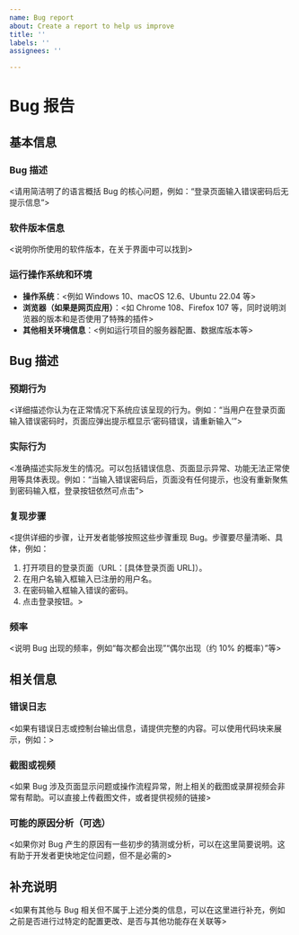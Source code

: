 ```yaml
---
name: Bug report
about: Create a report to help us improve
title: ''
labels: ''
assignees: ''

---
```


# Bug 报告

## 基本信息
### Bug 描述
<请用简洁明了的语言概括 Bug 的核心问题，例如：“登录页面输入错误密码后无提示信息”>

### 软件版本信息
<说明你所使用的软件版本，在关于界面中可以找到>

### 运行操作系统和环境
- **操作系统**：<例如 Windows 10、macOS 12.6、Ubuntu 22.04 等>
- **浏览器（如果是网页应用）**：<如 Chrome 108、Firefox 107 等，同时说明浏览器的版本和是否使用了特殊的插件>
- **其他相关环境信息**：<例如运行项目的服务器配置、数据库版本等>

## Bug 描述
### 预期行为
<详细描述你认为在正常情况下系统应该呈现的行为。例如：“当用户在登录页面输入错误密码时，页面应弹出提示框显示‘密码错误，请重新输入’”>

### 实际行为
<准确描述实际发生的情况。可以包括错误信息、页面显示异常、功能无法正常使用等具体表现。例如：“当输入错误密码后，页面没有任何提示，也没有重新聚焦到密码输入框，登录按钮依然可点击”>

### 复现步骤
<提供详细的步骤，让开发者能够按照这些步骤重现 Bug。步骤要尽量清晰、具体，例如：
1. 打开项目的登录页面（URL：[具体登录页面 URL]）。
2. 在用户名输入框输入已注册的用户名。
3. 在密码输入框输入错误的密码。
4. 点击登录按钮。>

### 频率
<说明 Bug 出现的频率，例如“每次都会出现”“偶尔出现（约 10% 的概率）”等>

## 相关信息
### 错误日志
<如果有错误日志或控制台输出信息，请提供完整的内容。可以使用代码块来展示，例如：>



### 截图或视频
<如果 Bug 涉及页面显示问题或操作流程异常，附上相关的截图或录屏视频会非常有帮助。可以直接上传截图文件，或者提供视频的链接>

### 可能的原因分析（可选）
<如果你对 Bug 产生的原因有一些初步的猜测或分析，可以在这里简要说明。这有助于开发者更快地定位问题，但不是必需的>

## 补充说明
<如果有其他与 Bug 相关但不属于上述分类的信息，可以在这里进行补充，例如之前是否进行过特定的配置更改、是否与其他功能存在关联等>
